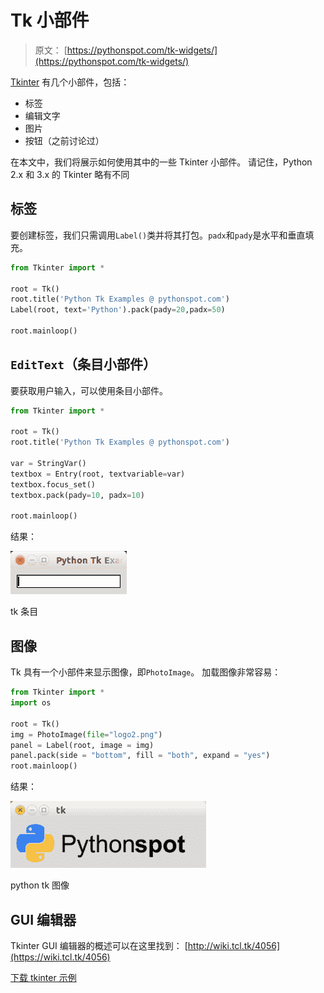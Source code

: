 # Tk 小部件

> 原文： [https://pythonspot.com/tk-widgets/](https://pythonspot.com/tk-widgets/)

[Tkinter](https://pythonspot.com/tkinter/) 有几个小部件，包括：

*   标签
*   编辑文字
*   图片
*   按钮（之前讨论过）

在本文中，我们将展示如何使用其中的一些 Tkinter 小部件。 请记住，Python 2.x 和 3.x 的 Tkinter 略有不同

## 标签

要创建标签，我们只需调用`Label()`类并将其打包。`padx`和`pady`是水平和垂直填充。

```py
from Tkinter import *

root = Tk()
root.title('Python Tk Examples @ pythonspot.com')
Label(root, text='Python').pack(pady=20,padx=50)

root.mainloop()

```

## `EditText`（条目小部件）

要获取用户输入，可以使用条目小部件。

```py
from Tkinter import *

root = Tk()
root.title('Python Tk Examples @ pythonspot.com')

var = StringVar()
textbox = Entry(root, textvariable=var)
textbox.focus_set()
textbox.pack(pady=10, padx=10)

root.mainloop()

```

结果：

![tk entry](img/37a3257ed2c7f13f0b141e9c9aa72d3e.jpg)

tk 条目

## 图像

Tk 具有一个小部件来显示图像，即`PhotoImage`。 加载图像非常容易：

```py
from Tkinter import *
import os

root = Tk()
img = PhotoImage(file="logo2.png")
panel = Label(root, image = img)
panel.pack(side = "bottom", fill = "both", expand = "yes")
root.mainloop()

```

结果：

![python tk image](img/b572dd0f882ff709fb5896b3f7c9905f.jpg)

python tk 图像

## GUI 编辑器

Tkinter GUI 编辑器的概述可以在这里找到： [http://wiki.tcl.tk/4056](https://wiki.tcl.tk/4056)

[下载 tkinter 示例](/download-tkinter-examples)